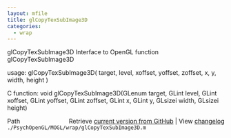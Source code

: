 ```yaml
---
layout: mfile
title: glCopyTexSubImage3D
categories:
  - wrap
---
```


glCopyTexSubImage3D  Interface to OpenGL function glCopyTexSubImage3D

usage:  glCopyTexSubImage3D\( target, level, xoffset, yoffset, zoffset, x, y, width, height \)

C function:  void glCopyTexSubImage3D\(GLenum target, GLint level, GLint xoffset, GLint yoffset, GLint zoffset, GLint x, GLint y, GLsizei width, GLsizei height\)


<div class="code_header" style="text-align:right;">
  <span style="float:left;">Path&nbsp;&nbsp;</span> <span class="counter">Retrieve <a href=
  "https://raw.github.com/Psychtoolbox-3/Psychtoolbox-3/beta/./PsychOpenGL/MOGL/wrap/glCopyTexSubImage3D.m">current version from GitHub</a> | View <a href=
  "https://github.com/Psychtoolbox-3/Psychtoolbox-3/commits/beta/./PsychOpenGL/MOGL/wrap/glCopyTexSubImage3D.m">changelog</a></span>
</div>
<div class="code">
  <code>./PsychOpenGL/MOGL/wrap/glCopyTexSubImage3D.m</code>
</div>
